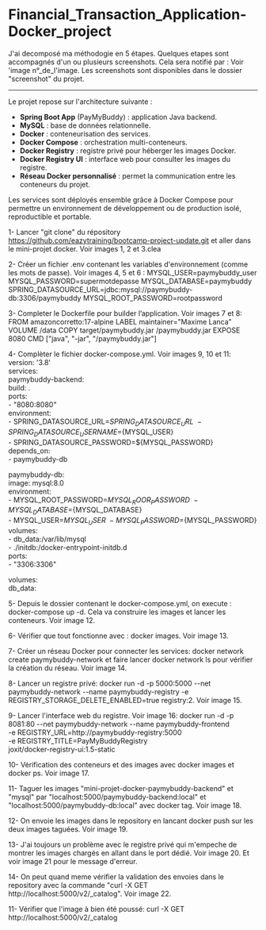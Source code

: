 # Financial_Transaction_Application-Docker_project

J'ai decomposé ma méthodogie en 5 étapes. Quelques etapes sont accompagnés d'un ou plusieurs screenshots. Cela sera notifié par : Voir 'image n°_de_l'image.
Les screenshots sont disponibles dans le dossier "screenshot" du projet.

----------------------------------------------------------------------------------------------------------

Le projet repose sur l'architecture suivante :

- **Spring Boot App** (PayMyBuddy) : application Java backend.
- **MySQL** : base de données relationnelle.
- **Docker** : conteneurisation des services.
- **Docker Compose** : orchestration multi-conteneurs.
- **Docker Registry** : registre privé pour héberger les images Docker.
- **Docker Registry UI** : interface web pour consulter les images du registre.
- **Réseau Docker personnalisé** : permet la communication entre les conteneurs du projet.

Les services sont déployés ensemble grâce à Docker Compose pour permettre un environnement de développement ou de production isolé, reproductible et portable.

1- Lancer "git clone" du répository https://github.com/eazytraining/bootcamp-project-update.git et aller dans le mini-projet docker. Voir images 1, 2 et 3.clea

2- Créer un fichier .env contenant les variables d'environnement (comme les mots de passe). Voir images 4, 5 et 6 :
MYSQL_USER=paymybuddy_user
MYSQL_PASSWORD=supermotdepasse
MYSQL_DATABASE=paymybuddy
SPRING_DATASOURCE_URL=jdbc:mysql://paymybuddy-db:3306/paymybuddy
MYSQL_ROOT_PASSWORD=rootpassword

3- Completer le Dockerfile pour builder l’application. Voir images 7 et 8:
FROM amazoncorretto:17-alpine
LABEL maintainer="Maxime Lanca"
VOLUME /data
COPY target/paymybuddy.jar /paymybuddy.jar
EXPOSE 8080
CMD ["java", "-jar", "/paymybuddy.jar"]

4- Complèter le fichier docker-compose.yml. Voir images 9, 10 et 11:
version: '3.8' \
services: \
  paymybuddy-backend: \
    build: . \
    ports: \
      - "8080:8080" \
    environment: \
      - SPRING_DATASOURCE_URL=${SPRING_DATASOURCE_URL} \
      - SPRING_DATASOURCE_USERNAME=${MYSQL_USER} \
      - SPRING_DATASOURCE_PASSWORD=${MYSQL_PASSWORD} \
    depends_on: \
      - paymybuddy-db 

  paymybuddy-db: \
    image: mysql:8.0 \
    environment: \
	- MYSQL_ROOT_PASSWORD=${MYSQL_ROOR_PASSWORD} \
	- MYSQL_DATABASE=${MYSQL_DATABASE} \
    	- MYSQL_USER=${MYSQL_USER} \
    	- MYSQL_PASSWORD=${MYSQL_PASSWORD} \
    volumes: \
      - db_data:/var/lib/mysql \
      - ./initdb:/docker-entrypoint-initdb.d \
    ports: \
      - "3306:3306" 

volumes: \
  db_data: 

5- Depuis le dossier contenant le docker-compose.yml, on execute : docker-compose up -d. Cela va construire les images et lancer les conteneurs. Voir image 12.

6- Vérifier que tout fonctionne avec : docker images. Voir image 13.

7- Créer un réseau Docker pour connecter les services: docker network create paymybuddy-network et faire lancer docker network ls pour vérifier la création du réseau. Voir image 14.

8- Lancer un registre privé: docker run -d -p 5000:5000 --net paymybuddy-network --name paymybuddy-registry -e REGISTRY_STORAGE_DELETE_ENABLED=true registry:2. Voir image 15.

9- Lancer l'interface web du registre. Voir image 16: docker run -d -p 8081:80 --net paymybuddy-network --name paymybuddy-frontend \
  -e REGISTRY_URL=http://paymybuddy-registry:5000 \
  -e REGISTRY_TITLE=PayMyBuddyRegistry \
  joxit/docker-registry-ui:1.5-static

10- Vérification des conteneurs et des images avec docker images et docker ps. Voir image 17.

11- Taguer les images "mini-projet-docker-paymybuddy-backend" et "mysql" par "localhost:5000/paymybuddy-backend:local" et "localhost:5000/paymybuddy-db:local" avec docker tag. Voir image 18.

12- On envoie les images dans le repository en lancant docker push sur les deux images taguées. Voir image 19.

13- J'ai toujours un problème avec le registre privé qui m'empeche de montrer les images chargés  en allant dans le port dédié. Voir image 20. Et voir image 21 pour le message d'erreur.

14- On peut quand meme vérifier la validation des envoies dans le repository avec la commande "curl -X GET http://localhost:5000/v2/_catalog". Voir image 22.

11- Vérifier que l'image à bien été poussé: curl -X GET http://localhost:5000/v2/_catalog

